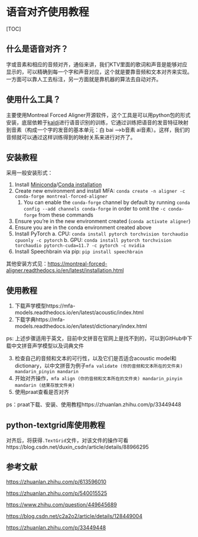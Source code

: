 # 语音对齐使用教程

[TOC]

## 什么是语音对齐？

字或音素和相应的音频对齐，通俗来讲，我们KTV里面的歌词和声音是能够对应显示的，可以精确到每一个字和声音对应，这个就是要靠音频和文本对齐来实现。一方面可以靠人工去标注，另一方面就是靠机器的算法去自动对齐。



## 使用什么工具？

主要使用Montreal Forced Aligner开源软件，这个工具是可以用python包的形式安装，底层依赖于[kaldi](https://www.zhihu.com/search?q=kaldi&search_source=Entity&hybrid_search_source=Entity&hybrid_search_extra={"sourceType"%3A"answer"%2C"sourceId"%3A1795942752})进行语音识别的训练，它通过训练把语音的发音特征映射到音素（构成一个字的发音的基本单元：白 bai -->b音素 ai音素）。这样，我们的音频就可以通过这样训练得到的映射关系来进行对齐了。



## 安装教程

采用一般安装形式：

1. Install [Miniconda](https://docs.conda.io/en/latest/miniconda.html)/[Conda installation](https://docs.conda.io/projects/conda/en/latest/user-guide/install/index.html)
2. Create new environment and install MFA: `conda create -n aligner -c conda-forge montreal-forced-aligner`
   1. You can enable the `conda-forge` channel by default by running `conda config --add channels conda-forge` in order to omit the `-c conda-forge` from these commands
3. Ensure you’re in the new environment created (`conda activate aligner`)
4. Ensure you are in the conda environment created above
5. Install PyTorch a. CPU: `conda install pytorch torchvision torchaudio cpuonly -c pytorch` b. GPU: `conda install pytorch torchvision torchaudio pytorch-cuda=11.7 -c pytorch -c nvidia`
6. Install Speechbrain via pip: `pip install speechbrain`

其他安装方式见：https://montreal-forced-aligner.readthedocs.io/en/latest/installation.html



## 使用教程

1. 下载声学模型https://mfa-models.readthedocs.io/en/latest/acoustic/index.html
2. 下载字典https://mfa-models.readthedocs.io/en/latest/dictionary/index.html

ps: 上述步骤适用于英文，目前中文拼音在官网上是找不到的，可以到GitHub中下载中文拼音声学模型以及词典文件

3. 检查自己的音频和文本的可行性，以及它们是否适合acoustic model和dictionary，以中文拼音为例子`mfa validate (你的音频和文本所在的文件夹) mandarin_pinyin mandarin`
3. 开始对齐操作，`mfa align (你的音频和文本所在的文件夹) mandarin_pinyin mandarin (结果存放文件夹)`
3. 使用praat查看是否对齐

ps：praat下载、安装、使用教程https://zhuanlan.zhihu.com/p/33449448

## python-textgrid库使用教程
对齐后，将获得`.TextGrid`文件，对该文件的操作可看https://blog.csdn.net/duxin_csdn/article/details/88966295

## 参考文献

https://zhuanlan.zhihu.com/p/613596010

https://zhuanlan.zhihu.com/p/540015525

https://www.zhihu.com/question/449645689

https://blog.csdn.net/c2a2o2/article/details/128449004

https://zhuanlan.zhihu.com/p/33449448
